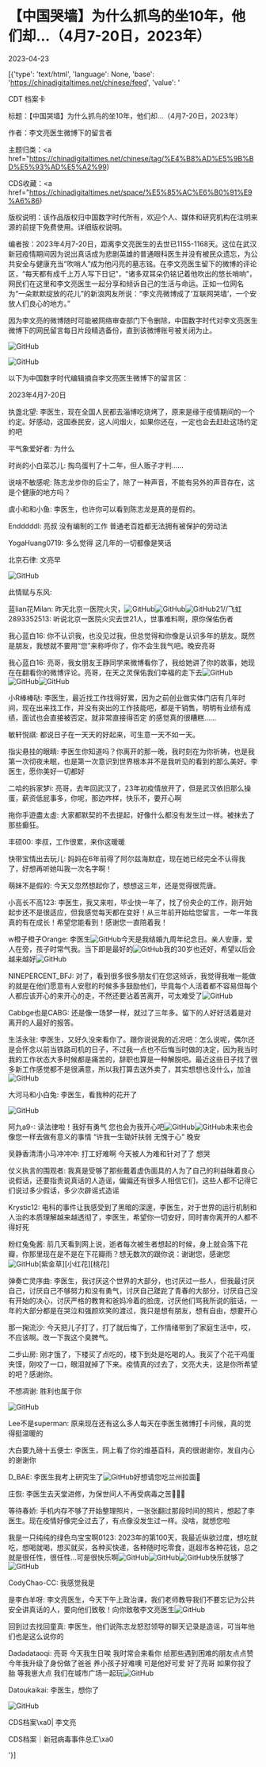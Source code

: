 # 【中国哭墙】为什么抓鸟的坐10年，他们却…（4月7-20日，2023年）

2023-04-23

[{'type': 'text/html', 'language': None, 'base': 'https://chinadigitaltimes.net/chinese/feed', 'value': '

CDT 档案卡

标题：【中国哭墙】为什么抓鸟的坐10年，他们却&#8230;（4月7-20日，2023年）

作者：李文亮医生微博下的留言者

主题归类：<a href="https://chinadigitaltimes.net/chinese/tag/%E4%B8%AD%E5%9B%BD%E5%93%AD%E5%A2%99)

CDS收藏：<a href="https://chinadigitaltimes.net/space/%E5%85%AC%E6%B0%91%E9%A6%86)

版权说明：该作品版权归中国数字时代所有，欢迎个人、媒体和研究机构在注明来源的前提下免费使用。详细版权说明。





编者按：2023年4月7-20日，距离李文亮医生的去世已1155-1168天。这位在武汉新冠疫情期间因为说出真话成为悲剧英雄的普通眼科医生并没有被民众遗忘，为公共安全与健康充当“吹哨人”成为他闪亮的墓志铭。在李文亮医生留下的微博的评论区，“每天都有成千上万人写下日记”，“诸多双耳朵仍铭记着他吹出的悠长哨响”，网民们在这里和李文亮医生一起分享和倾诉自己的生活与命运。正如一位网名为“一朵默默绽放的花儿”的新浪网友所说：“李文亮微博成了‘互联网哭墙’，一个安放人们良心的地方。”

因为李文亮的微博随时可能被网络审查部门下令删除，中国数字时代对李文亮医生微博下的网民留言每日片段精选备份，直到该微博账号被关闭为止。

![GitHub](https://chinadigitaltimes.net/chinese/files/2020/03/Screenshot-2020-03-13-10.48.21.png)

![GitHub](https://chinadigitaltimes.net/chinese/files/2020/03/Screenshot-2020-03-15-11.01.33.png)

以下为中国数字时代编辑摘自李文亮医生微博下的留言区：

2023年4月7-20日

执盏北望: 李医生，现在全国人民都去淄博吃烧烤了，原来是缘于疫情期间的一个约定。好感动，这国泰民安，这人间烟火，如果你还在，一定也会去赶赴这场约定的吧

平气象爱好者: 为什么

时尚的小白菜芯儿: 掏鸟蛋判了十二年，但人贩子才判……

说啥不敏感呢: 陈志龙步你的后尘了，除了一种声音，不能有另外的声音存在，这是个健康的地方吗？

虞小和和小鱼: 李医生，也许你可以看到陈志龙是真的是假的。

Endddddl: 亮叔 没有编制的工作 普通老百姓都无法拥有被保护的劳动法

YogaHuang0719: 多么觉得 这几年的一切都像是笑话

北京石律: 文亮早

![GitHub](https://chinadigitaltimes.net/chinese/files/2023/04/image-1682048608716.png)

此情赋与东风: 

蓝lian花Milan: 昨天北京一医院火灾，![GitHub](https://chinadigitaltimes.net/chinese/files/2023/04/post-694691-6444ae2b31264.png)![GitHub](https://chinadigitaltimes.net/chinese/files/2023/04/post-694691-6444ae2b31264.png)![GitHub](https://chinadigitaltimes.net/chinese/files/2023/04/post-694691-6444ae2b31264.png)21//飞虹2893352513: 听说北京一医院火灾去世21人，世事难料啊，原你保佑伤者

我心蓝白16: 你不认识我，也没见过我，但总觉得和你像是认识多年的朋友。既然是朋友，我想就不要用“您”来称呼你了，你不会生我气吧。晚安亮哥

我心蓝白16: 亮哥，我女朋友王静同学来微博看你了，我给她讲了你的故事，她现在在翻看你的微博评论。亮哥，在天之灵保佑我们幸福的走下去![GitHub](https://chinadigitaltimes.net/chinese/files/2023/04/post-694691-6444ae2b434d4.png)![GitHub](https://chinadigitaltimes.net/chinese/files/2023/04/post-694691-6444ae2b434d4.png)![GitHub](https://chinadigitaltimes.net/chinese/files/2023/04/post-694691-6444ae2b434d4.png)

小R棒棒哒: 李医生，最近找工作找得好累，因为之前创业做实体门店有几年时间，现在出来找工作，并没有突出的工作技能吧，都是干销售，明明有业绩有成绩，面试也会直接被否定。就非常直接得否定 的感觉真的很糟糕……

敏轩悦祺: 都说日子在一天天的好起来，可生意一天不如一天。

指尖悬挂的眼睛: 李医生你知道吗？你离开的那一晚，我时刻在为你祈祷，也是我第一次彻夜未眠，也是第一次意识到世界根本并不是我听见的看到的那么美好。李医生，愿你美好一切都好

二哈的拆家梦i: 亮哥，去年回武汉了，23年初疫情放开了，但是武汉依旧那么操蛋，薪资低屁事多，你呢，那边咋样，快乐不，要开心啊

拖你手遊盡太虛: 大家都默契的不去提起，好像什么都没有发生过一样。被抹去了那些癫狂。

丰硕00: 李叔，工作很累，来你这暖暖

快带宝情出去玩儿: 妈妈在6年前得了阿尔兹海默症，现在她已经完全不认得我了，好想再听她叫我一次名字啊！

萌妹不是假的: 今天又忽然想起你了，想想这三年，还是觉得很荒唐。

小高长不高123: 李医生，我又来啦，毕业快一年了，找了份央企的工作，刚开始起步还不是很适应，但我感觉每天都在变好！从三年前开始给您留言，一年一年我真的有在成长！希望您能看到！感谢您一直陪着我！

w橙子橙子Orange: 李医生![GitHub](https://chinadigitaltimes.net/chinese/files/2023/04/post-694691-6436f2c261ce5.png)今天是我结婚九周年纪念日。亲人安康，爱人在旁，孩子时常气我。当下即是最好的![GitHub](https://chinadigitaltimes.net/chinese/files/2023/04/post-694691-6436f2c267d86.png)我的30岁也还好，希望以后会越来越好![GitHub](https://chinadigitaltimes.net/chinese/files/2023/04/post-694691-6436f2c26dd0b.png)

NINEPERCENT_BFJ: 对了，看到很多很多朋友们在您这倾诉，我觉得我唯一能做的就是在他们愿意有人安慰的时候多多鼓励他们，毕竟每个人活着都不容易但每个人都应该开心的来开心的走，不然还要沾着苦离开，可太难受了![GitHub](https://chinadigitaltimes.net/chinese/files/2023/04/post-694691-6436f2c27388c.png)

Cabbge也是CABG: 还是像一场梦一样，就过了三年多。留下的人好好活着是对离开的人最好的报答。

生活永驻: 李医生，又好久没来看你了。跟你说说我的近况吧：怎么说呢，偶尔还是会怀念以前当铁路司机的日子，不过我一点也不后悔当时做的决定，因为我当时我的工作状态大多时候都是痛苦的，辞职也算是一种解脱吧。最近这些日子找了很多新工作感觉都不是很满意，所以我打算去送外卖了，其实想想也没什么，加油![GitHub](https://chinadigitaltimes.net/chinese/files/2023/04/post-694691-6436f2c261ce5.png)

大河马和小白兔: 李医生，看我种的花开了

![GitHub](https://chinadigitaltimes.net/chinese/files/2023/04/image-1681322676979.png)

阿九a9-: 读法律啦！我好有勇气 您也会为我开心吧![GitHub](https://chinadigitaltimes.net/chinese/files/2023/04/post-694691-6444ae2b55629.png)![GitHub](https://chinadigitaltimes.net/chinese/files/2023/04/post-694691-6444ae2b55629.png)未来也会像您一样去做有意义的事情 “许我一生锄奸扶弱 无愧于心” 晚安

吴静香清清小马冲冲冲: 打工好难啊 今天被人为难和针对了了 想哭

仗义执言的围观者: 我真是受够了那些戴着虚伪面具的人为了自己的利益昧着良心说假话，还要指责说真话的人造谣，偏偏还有很多人相信它们，这些人都不记得它们说过多少假话，多少次辟谣式造谣

Krystic12: 电科的事件让我感受到了黑暗的深邃，李医生，对于世界的运行机制和人治的本质理解越来越透彻了，李医生，希望你一切安好，同时害你离开的人都不得好死

粉红兔兔酱: 前几天看到网上说，逝者每次被生者想起的时候，身上就会落下花瓣，你那里现在是不是在下花瓣雨？想无数次的跟你说：谢谢您，感谢您![GitHub](https://chinadigitaltimes.net/chinese/files/2023/04/post-694691-6444ae2b61ac9.png)[紫金草][小红花][桃花]

弹奏亡灵序曲: 李医生，我讨厌这个世界的大部分，也讨厌过一些人，但我最讨厌自己，讨厌自己不够努力和没有勇气，讨厌自己蹉跎了青春的大部分，讨厌自己没有开始的决心，讨厌严格的教育和爸妈冷着的脸庞，讨厌他们骂我所说的脏话，一年的大部分都是在哭泣和强颜欢笑的渡过，我只是想有朋友，想有自由，想要开心

那一掬流沙: 今天把儿子打了，打了就后悔了，工作情绪带到了家庭生活中，哎，不应该啊。改一下我这个臭脾气。

二步山房: 刚才饿了，下楼买了点吃的，楼下到处是吃喝的人。我买了个花干鸡蛋夹馍，刚咬了一口，眼泪就掉了下来。疫情真的过去了，文亮大夫，这是你所希望的吧？感谢你。

不想凋谢: 胜利也属于你

![GitHub](https://chinadigitaltimes.net/chinese/files/2023/04/image-1681331151738.png)

Lee不是superman: 原来现在还有这么多人每天在李医生微博打卡问候，真的觉得挺温暖的

大白要九磅十五便士: 李医生，网上看了你的维基百科，真的很谢谢你，发自内心的谢谢你

D_BAE: 李医生我考上研究生了![GitHub](https://chinadigitaltimes.net/chinese/files/2023/04/post-694691-6444ae2b67c7f.png)好想请您吃兰州拉面🍜 

庄恢: 李医生去天堂进修，为保世间人不再受病毒之苦🙏🙏🙏

等待春娇: 手机内存不够了开始整理照片，一张张翻过那段时间的照片，想起了李医生。现在疫情好像完全过去了，有点像没发生过一样。没啥，就想您啦

我是一只纯纯的绿色鸟宝宝啊0123: 2023年的第100天，我最近纵欲过度，想吃就吃，想喝就喝，想买就买，各种买快递，各种随时吃零食，逛超市各种花钱，总之就是很任性，很任性…可是很快乐啊![GitHub](https://chinadigitaltimes.net/chinese/files/2023/04/post-694691-6444ae2b6d7f3.png)![GitHub](https://chinadigitaltimes.net/chinese/files/2023/04/post-694691-6444ae2b6d7f3.png)![GitHub](https://chinadigitaltimes.net/chinese/files/2023/04/post-694691-6444ae2b6d7f3.png)快乐就够了![GitHub](https://chinadigitaltimes.net/chinese/files/2023/04/post-694691-6444ae2b7f144.png)

CodyChao-CC: 我感觉我是

是李白羊呀: 李文亮医生，今天下午上政治课，我们老师教导我们不要忘记为公共安全讲真话的人，要向他们致敬！向你致敬李文亮医生![GitHub](https://chinadigitaltimes.net/chinese/files/2023/04/post-694691-6444ae2b8acd2.png)

回到过去找回童真: 李医生，他们说陈志龙怒怼领导的聊天记录是造谣，可当年他们也是这么说你的

Dadadataoqi: 亮哥 今天我生日唉 我时常会来看你 给那些遇到困难的朋友点点赞 今年我升级了身份做了爸爸 养小孩子好难噢 可是他好可爱 好了亮哥 如果你投了胎 等我崽大点 我们在城市广场一起玩![GitHub](https://chinadigitaltimes.net/chinese/files/2023/04/post-694691-6444ae2b90ab6.png)

Datoukaikai: 李医生，想你了



![GitHub](https://chinadigitaltimes.net/chinese/files/2020/03/37-150x150.jpg)

CDS档案\xa0| 李文亮

CDS档案｜新冠病毒事件总汇\xa0

'}]